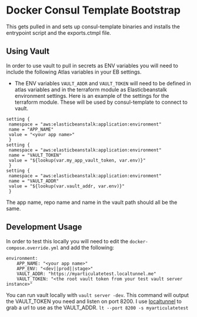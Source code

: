 # Docker Consul Template Bootstrap

This gets pulled in and sets up consul-template binaries and installs the entrypoint script and the exports.ctmpl file.

## Using Vault

In order to use vault to pull in secrets as ENV variables you will need to include the following Atlas variables in your EB settings.

- The ENV variables `VAULT_ADDR` and `VAULT_TOKEN` will need to be defined in atlas variables and in the terraform module as Elasticbeanstalk environment settings. Here is an example of the settings for the terraform module. These will be used by consul-template to connect to vault.
 ```
setting {
  namespace = "aws:elasticbeanstalk:application:environment"
  name = "APP_NAME"
  value = "<your app name>"
  }
setting {
  namespace = "aws:elasticbeanstalk:application:environment"
  name = "VAULT_TOKEN"
  value = "${lookup(var.my_app_vault_token, var.env)}"
  }
setting {
  namespace = "aws:elasticbeanstalk:application:environment"
  name = "VAULT_ADDR"
  value = "${lookup(var.vault_addr, var.env)}"
  }
```
The app name, repo name and name in the vault path should all be the same.

## Development Usage

In order to test this locally you will need to edit the `docker-compose.override.yml` and add the following:

```
environment:
    APP_NAME: "<your app name>"
    APP_ENV: "<dev||prod||stage>"
    VAULT_ADDR: "https://myarticulatetest.localtunnel.me"
    VAULT_TOKEN: "<the root vault token from your test vault server instance>"
```

You can run vault locally with `vault server -dev`. This command will output the VAULT_TOKEN you need and listen on port 8200. I use [localtunnel](https://localtunnel.me) to grab a url to use as the VAULT_ADDR.
`lt --port 8200 -s myarticulatetest`
